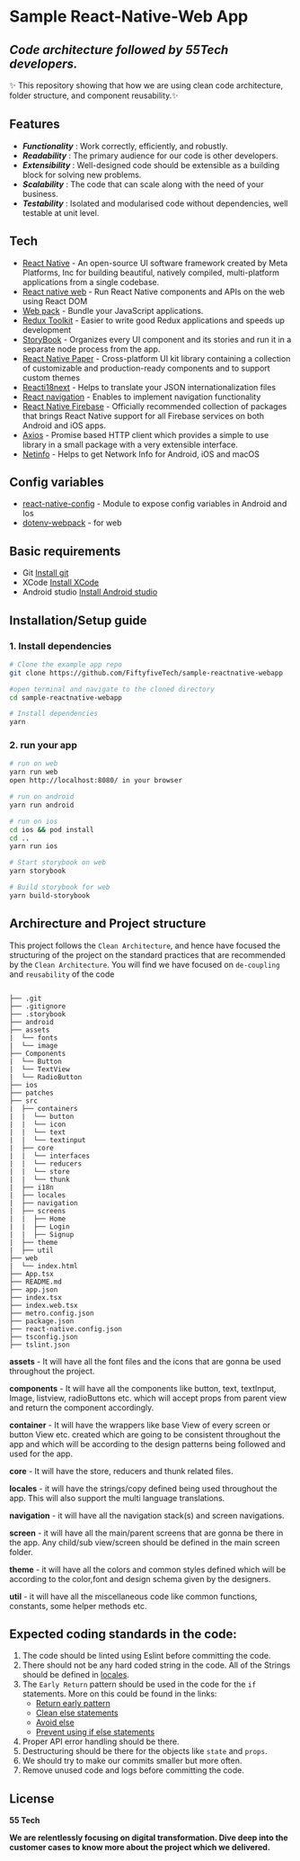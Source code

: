 # Sample React-Native-Web App
## _Code architecture followed by 55Tech developers._

✨ This repository showing that how we are using clean code architecture, folder structure, and component reusability.✨

## Features

- _**Functionality**_  : Work correctly, efficiently, and robustly.
- _**Readability**_    : The primary audience for our code is other developers.
-  _**Extensibility**_ : Well-designed code should be extensible as a building block for solving new problems.
- _**Scalability**_    : The code that can scale along with the need of your business.
- _**Testability**_    : Isolated and modularised code without dependencies, well testable at unit level.

## Tech

- [React Native](https://reactnative.dev/) - An open-source UI software framework created by Meta Platforms, Inc for building beautiful, natively compiled, multi-platform applications from a single codebase.
- [React native web](https://github.com/necolas/react-native-web) - Run React Native components and APIs on the web using React DOM
- [Web pack](https://webpack.js.org/) - Bundle your JavaScript applications.
- [Redux Toolkit](https://redux-toolkit.js.org/) - Easier to write good Redux applications and speeds up development
- [StoryBook](https://storybook.js.org/) - Organizes every UI component and its stories and run it in a separate node process from the app.
- [React Native Paper](https://reactnativepaper.com/) - Cross-platform UI kit library containing a collection of customizable and production-ready components and to support custom themes
- [Reacti18next](https://react.i18next.com/getting-started) - Helps to translate your JSON internationalization files
- [React navigation](https://reactnavigation.org/docs/getting-started/) - Enables to implement navigation functionality
- [React Native Firebase](https://rnfirebase.io/) - Officially recommended collection of packages that brings React Native support for all Firebase services on both Android and iOS apps.
- [Axios](https://axios-http.com/) - Promise based HTTP client which provides a simple to use library in a small package with a very extensible interface.
- [Netinfo](https://github.com/react-native-netinfo/react-native-netinfo) - Helps to get Network Info for Android, iOS and macOS

## Config variables
- [react-native-config](https://github.com/luggit/react-native-config) - Module to expose config variables in Android and Ios
- [dotenv-webpack](https://www.npmjs.com/package/dotenv-webpack) - for web

## Basic requirements

* Git  [Install git](https://git-scm.com/book/en/v2/Getting-Started-Installing-Git)
* XCode [Install XCode](https://developer.apple.com/xcode/)
* Android studio [Install Android studio](https://developer.android.com/studio)

## Installation/Setup guide

### 1. Install dependencies
```sh
# Clone the example app repo
git clone https://github.com/FiftyfiveTech/sample-reactnative-webapp
```
```sh
#open terminal and navigate to the cloned directory
cd sample-reactnative-webapp
```
```sh
# Install dependencies
yarn
```
### 2. run your app 
```sh
# run on web 
yarn run web 
open http://localhost:8080/ in your browser
```
```sh
# run on android 
yarn run android 
```
```sh
# run on ios
cd ios && pod install 
cd ..
yarn run ios
```
```sh
# Start storybook on web 
yarn storybook
```
```sh
# Build storybook for web
yarn build-storybook
```

## Archirecture and Project structure

This project follows the `Clean Architecture`, and hence have focused the structuring of the project on the standard practices that are recommended by the `Clean Architecture`. You will find we have focused on `de-coupling` and `reusability` of the code

```

├── .git
├── .gitignore
├── .storybook
├── android
├── assets
|  └── fonts
|  └── image
├── Components
|  └── Button
|  └── TextView
|  └── RadioButton
├── ios
├── patches
├── src
|  ├── containers
|  |  └── button
|  |  └── icon
|  |  └── text
|  |  └── textinput
|  ├── core
|  |  └── interfaces
|  |  └── reducers
|  |  └── store
|  |  └── thunk
|  ├── i18n
|  ├── locales
|  ├── navigation
|  ├── screens
|  |  ├── Home
|  |  ├── Login
|  |  ├── Signup
|  ├── theme
|  ├── util
├── web
|  └── index.html
├── App.tsx
├── README.md
├── app.json
├── index.tsx
├── index.web.tsx
├── metro.config.json
├── package.json
├── react-native.config.json
├── tsconfig.json
├── tslint.json
```

**assets** - It will have all the font files and the icons that are gonna be used throughout the project.

**components** - It will have all the components like button, text, textInput, Image, listview, radioButtons etc. which will accept props from parent view and return the component accordingly.

**container** - It will have the wrappers like base View of every screen or button View etc. created which are going to be consistent throughout the app and which will be according to the design patterns being followed and used for the app.

**core** - It will have the store, reducers and thunk related files.

**locales** - it will have the strings/copy defined being used throughout the app. This will also support the multi language translations.

**navigation** - it will have all the navigation stack(s) and screen navigations.

**screen** - it will have all the main/parent screens that are gonna be there in the app. Any child/sub view/screen should be defined in the main screen folder.

**theme** - it will have all the colors and common styles defined which will be according to the color,font and design schema given by the designers.

**util** - it will have all the miscellaneous code like common functions, constants, some helper methods etc.


## Expected coding standards in the code:

1. The code should be linted using Eslint before committing the code.
2. There should not be any hard coded string in the code. All of the Strings should be defined in [locales](./src/locales).
3. The `Early Return` pattern should be used in the code for the `if` statements. More on this could be found in the links:
    - [Return early pattern](https://github.com/founderandlightning/coding-guidelines/blob/master/JavaScript/README.md#follow-return-early-pattern)
    - [Clean else statements](https://www.geeksforgeeks.org/writing-clean-else-statements/)
    - [Avoid else](https://blog.timoxley.com/post/47041269194/avoid-else-return-early)
    - [Prevent using if else statements](https://medium.com/@janalmazora/how-to-prevent-using-if-else-statements-in-your-code-7e05e43afde)
4. Proper API error handling should be there.
5. Destructuring should be there for the objects like `state` and `props`.
7. We should try to make our commits smaller but more often.
8. Remove unused code and logs before committing the code.

## License

**55 Tech**

**We are relentlessly focusing on digital transformation. Dive deep into the customer cases to know more about the project which we delivered.**